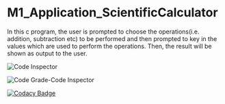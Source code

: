 # M1_Application_ScientificCalculator
In this c program, the user is prompted to choose the operations(i.e. addition, subtraction etc)  to be performed and then prompted to key in the values which are used to perform the operations. Then, the result will be shown as output to the user.


![Code Inspector](https://api.codiga.io/project/29892/score/svg)


![Code Grade-Code Inspector](https://api.codiga.io/project/29892/status/svg)


[![Codacy Badge](https://app.codacy.com/project/badge/Grade/87ba4f8b094d44cebe6884ee5fd92986)](https://www.codacy.com/gh/Ashwini-Suresh-Kamble/M1_ProjectType_Goal/dashboard?utm_source=github.com&amp;utm_medium=referral&amp;utm_content=Ashwini-Suresh-Kamble/M1_ProjectType_Goal&amp;utm_campaign=Badge_Grade)
